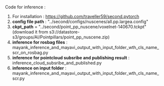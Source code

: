 Code for inference :



1. For installation : <https://github.com/traveller59/second.pytorch>
2. **config file path** : "../second/configs/nuscenes/all.pp.largea.config"
3. **ckpt_path** = "../second/point_pp_nuscene/voxelnet-140670.tckpt" (download it from s3://datastore-s3/groups/AI/Pointpillars/point_pp_nuscene.zip)
4. **inference for rosbag files** : mayank_inference_and_mayavi_output_with_input_folder_wth_cls_name_scr_on_rosbag.py
5. **inference for pointcloud subsribe and publishing result** : inference_cloud_subsribe_and_published.py
6. **inference on input folder** : mayank_inference_and_mayavi_output_with_input_folder_wth_cls_name_scr.py


